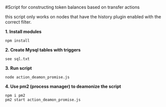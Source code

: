#Script for constructing token balances based on transfer actions

this script only works on nodes that have the history plugin enabled with the correct filter.

**1. Install modules**
```
npm install
```

**2. Create Mysql tables with triggers**

```
see sql.txt
```

**3. Run script**
```
node action_deamon_promise.js
```

**4. Use pm2 (process manager) to deamonize the script**
```
npm i pm2
pm2 start action_deamon_promise.js
```

